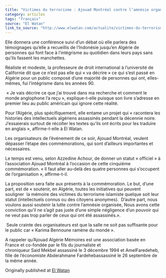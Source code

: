```yaml
---
title: "Victimes du terrorisme : Ajouad Montréal contre l’amnésie organisée"
category: articles
tags: "français"
source: "El Watan"
link_to_source: "http://www.elwatan.com/actualite/victimes-du-terrorisme-ajouad-montreal-contre-l-amnesie-organisee-20-03-2015-290304_109.php"
---
```

<p>
  Elle donnera une conférence suivi d’un débat où elle parlera des témoignages qu’elle a recueillis de l’Indonésie jusqu’en Algérie de personnes qui font face à l’intégrisme au quotidien dans leurs pays sans qu’ils fassent les manchettes.</p>
<p>
  Réaliste et modeste, la professeure de droit international à l’université de Californie dit que ce n’est pas elle qui «&nbsp;va décrire&nbsp;» ce qui s’est passé en Algérie pour un public composé d’une majorité de personnes qui ont, elles-mêmes, fui l’intégrisme dans les années 90.</p>
<p>
  &nbsp;« Je vais décrire ce que j’ai trouvé dans ma recherche et comment le monde anglophone l’a reçu&nbsp;», explique-t-elle puisque son livre s’adresse en premier lieu au public américain qui ignore cette réalité.</p>
<p>
  Pour l’Algérie, plus spécifiquement, elle entame un projet qui « racontera les histories des intellectuels algériens assassinés pendant la décennie noire. J’essaierais surtout de récolter les textes qu’ils ont écrits pour les traduire en anglais&nbsp;», affirme-t-elle à El Watan.</p>
<p>
  Les organisateurs de l’événement de ce soir, Ajouad Montréal, veulent dépasser l’étape des commémorations, qui sont d’ailleurs importantes et nécessaires.</p>
<p>
  Le temps est venu, selon Azzedine Achour, de donner un statut «&nbsp;officiel&nbsp;» à l’association Ajouad Montréal à l’occasion de cette cinquième commémoration. «&nbsp;Il faut aller au-delà des quatre personnes qui s’occupent de l’organisation&nbsp;», affirme-t-il.</p>
<p>
  La proposition sera faite aux présents à la commémoration. Le but, d’une part, est de «&nbsp;soutenir, en Algérie, toutes les initiatives qui peuvent souligner&nbsp; la mémoire des victimes du terrorisme islamiste quelque soit leur statut (intellectuels connus ou des citoyens anonymes). &nbsp;D’autre part, nous voulons aussi soutenir la lutte contre l’amnésie organisée, Nous avons cette conviction qu’il ne s’agit pas juste d’une simple négligence d’un pouvoir qui ne veut pas trop parler de ceux qui ont été assassinés.».</p>
<p>
  &nbsp;Seule crainte des organisateurs est que la salle ne soit pas suffisante pour le public car «&nbsp;Karima Bennoune ramène du monde&nbsp;».</p>
<p>
  A rappeler qu’Ajouad&nbsp;Algérie Mémoires est une association basée en France&nbsp;et&nbsp;co-fondée&nbsp;par le fils du journaliste et chroniqueur&nbsp;Said&nbsp;Mekbel&nbsp;assassiné le 3 décembre 1994 et AmelFaredeheb, fille de l’économiste&nbsp;Abderahmane&nbsp;Fardehebassassiné le 26 septembre de la même année.</p>


  Originally published at [El Watan](http://www.elwatan.com/actualite/victimes-du-terrorisme-ajouad-montreal-contre-l-amnesie-organisee-20-03-2015-290304_109.php)
